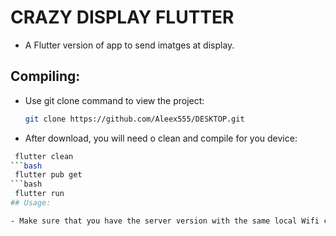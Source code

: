 # CRAZY DISPLAY FLUTTER
 
- A Flutter version of app to send imatges at display.

## Compiling:

- Use git clone command to view the project:
  ```bash
  git clone https://github.com/Aleex555/DESKTOP.git
- After download, you will need o clean and compile for you device:
 ```bash
  flutter clean
 ```bash
  flutter pub get
 ```bash
  flutter run
## Usage:

- Make sure that you have the server version with the same local Wifi connection.
